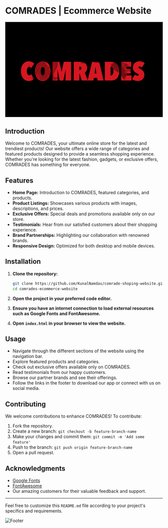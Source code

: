 
# COMRADES | Ecommerce Website

![Comrades Logo](images/comrades.PNG)

## Introduction

Welcome to COMRADES, your ultimate online store for the latest and trendiest products! Our website offers a wide range of categories and featured products designed to provide a seamless shopping experience. Whether you're looking for the latest fashion, gadgets, or exclusive offers, COMRADES has something for everyone.

## Features

- **Home Page:** Introduction to COMRADES, featured categories, and products.
- **Product Listings:** Showcases various products with images, descriptions, and prices.
- **Exclusive Offers:** Special deals and promotions available only on our store.
- **Testimonials:** Hear from our satisfied customers about their shopping experience.
- **Brand Partnerships:** Highlighting our collaboration with renowned brands.
- **Responsive Design:** Optimized for both desktop and mobile devices.

## Installation

1. **Clone the repository:**

    ```bash
    git clone https://github.com/KunalNamdas/comrade-shoping-website.git
    cd comrades-ecommerce-website
    ```

2. **Open the project in your preferred code editor.**

3. **Ensure you have an internet connection to load external resources such as Google Fonts and FontAwesome.**

4. **Open `index.html` in your browser to view the website.**

## Usage

- Navigate through the different sections of the website using the navigation bar.
- Explore featured products and categories.
- Check out exclusive offers available only on COMRADES.
- Read testimonials from our happy customers.
- Browse our partner brands and see their offerings.
- Follow the links in the footer to download our app or connect with us on social media.

## Contributing

We welcome contributions to enhance COMRADES! To contribute:

1. Fork the repository.
2. Create a new branch: `git checkout -b feature-branch-name`
3. Make your changes and commit them: `git commit -m 'Add some feature'`
4. Push to the branch: `git push origin feature-branch-name`
5. Open a pull request.

## Acknowledgments

- [Google Fonts](https://fonts.google.com/)
- [FontAwesome](https://fontawesome.com/)
- Our amazing customers for their valuable feedback and support.

---

Feel free to customize this `README.md` file according to your project's specifics and requirements.

![Footer](images/footer-image.png)
